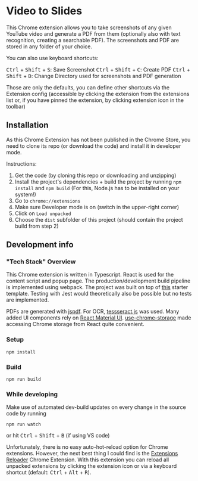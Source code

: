# Video to Slides

This Chrome extension allows you to take screenshots of any given YouTube video and generate a PDF from them (optionally also with text recognition, creating a searchable PDF). The screenshots and PDF are stored in any folder of your choice.

You can also use keyboard shortcuts:

<kbd>Ctrl</kbd> + <kbd>Shift</kbd> + <kbd>S</kbd>: Save Screenshot
<kbd>Ctrl</kbd> + <kbd>Shift</kbd> + <kbd>C</kbd>: Create PDF
<kbd>Ctrl</kbd> + <kbd>Shift</kbd> + <kbd>D</kbd>: Change Directory used for screenshots and PDF generation

Those are only the defaults, you can define other shortcuts via the Extension config (accessible by clicking the extension from the extensions list or, if you have pinned the extension, by clicking extension icon in the toolbar)

## Installation

As this Chrome Extension has not been published in the Chrome Store, you need to clone its repo (or download the code) and install it in developer mode.

Instructions:

1. Get the code (by cloning this repo or downloading and unzipping)
2. Install the project's dependencies + build the project by running `npm install` and `npm build` (For this, Node.js has to be installed on your system!)
3. Go to `chrome://extensions`
4. Make sure Developer mode is on (switch in the upper-right corner)
5. Click on `Load unpacked`
6. Choose the `dist` subfolder of this project (should contain the project build from step 2)

## Development info

### "Tech Stack" Overview

This Chrome extension is written in Typescript. React is used for the content script and popup page. The production/development build pipeline is implemented using webpack. The project was built on top of [this](https://github.com/chibat/chrome-extension-typescript-starter) starter template. Testing with Jest would theoretically also be possible but no tests are implemented.

PDFs are generated with [jspdf](https://parall.ax/products/jspdf). For OCR, [tessseract.js](https://tesseract.projectnaptha.com/) was used. Many added UI components rely on [React Material UI](https://mui.com/). [use-chrome-storage](https://github.com/onikienko/use-chrome-storage) made accessing Chrome storage from React quite convenient.

### Setup

```
npm install
```

### Build

```
npm run build
```

### While developing

Make use of automated dev-build updates on every change in the source code by running

```
npm run watch
```

or hit <kbd>Ctrl</kbd> + <kbd>Shift</kbd> + <kbd>B</kbd> (if using VS code)

Unfortunately, there is no easy auto-hot-reload option for Chrome extensions. However, the next best thing I could find is the [Extensions Reloader](https://chrome.google.com/webstore/detail/extensions-reloader/fimgfedafeadlieiabdeeaodndnlbhid?hl=de) Chrome Extension. With this extension you can reload all unpacked extensions by clicking the extension icon or via a keyboard shortcut (default: <kbd>Ctrl</kbd> + <kbd>Alt</kbd> + <kbd>R</kbd>).
